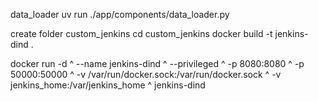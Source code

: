 data_loader
uv run ./app/components/data_loader.py

create folder custom_jenkins
cd custom_jenkins
docker build -t jenkins-dind .

docker run -d ^
    --name jenkins-dind ^
    --privileged ^
    -p 8080:8080 ^
    -p 50000:50000 ^
    -v /var/run/docker.sock:/var/run/docker.sock ^
    -v jenkins_home:/var/jenkins_home ^
    jenkins-dind